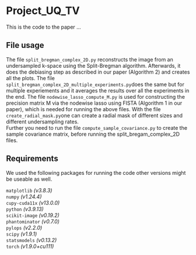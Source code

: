 # Project_UQ_TV

This is the code to the paper ...

## File usage
The file `split_bregman_complex_2D.py` reconstructs the image from an undersampled k-space using the Split-Bregman algorithm. Afterwards, it does the debiasing step as described in our paper (Algorithm 2) and creates all the plots.
The file `split_bregman_complex_2D_multiple_experiments.py`does the same but for multiple experiements and it averages the results over all the experiments in the end. 
The file `nodewise_lasso_compute_M.py` is used for constructing the precision matrix M via the nodewise lasso using FISTA (Algorithm 1 in our paper), which is needed for running the above files. With the file `create_radial_mask.py`one can create a radial mask of different sizes and different undersampling rates.  
Further you need to run the file `compute_sample_covariance.py` to create the sample covariance matrix, before running the split_bregam_complex_2D files.


## Requirements
We used the following packages for running the code other versions might be useable as well.

`matplotlib` *(v3.8.3)*  
`numpy` *(v1.24.4)*  
`cupy-cuda11x` *(v13.0.0)*    
`python` *(v3.9.13)*  
`scikit-image` *(v0.19.2)*  
`phantominator` *(v0.7.0)*   
`pylops` *(v2.2.0)*   
`scipy` *(v1.9.1)*   
`statsmodels` *(v0.13.2)*    
`torch` *(v1.9.0+cu111)*
